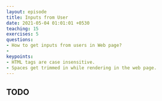 ```yaml
---
layout: episode
title: Inputs from User
date: 2021-05-04 01:01:01 +0530
teaching: 15
exercises: 5
questions:
- How to get inputs from users in Web page?
-
keypoints:
- HTML tags are case insensitive.
- Spaces get trimmed in while rendering in the web page.
---
```


## TODO
